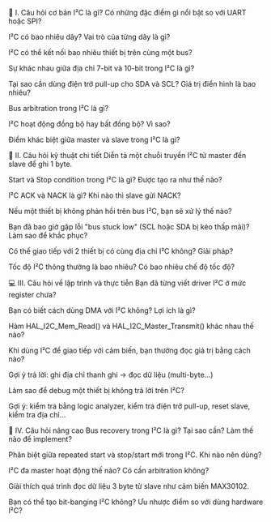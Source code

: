 📘 I. Câu hỏi cơ bản
I²C là gì? Có những đặc điểm gì nổi bật so với UART hoặc SPI?

I²C có bao nhiêu dây? Vai trò của từng dây là gì?

I²C có thể kết nối bao nhiêu thiết bị trên cùng một bus?

Sự khác nhau giữa địa chỉ 7-bit và 10-bit trong I²C là gì?

Tại sao cần dùng điện trở pull-up cho SDA và SCL? Giá trị điển hình là bao nhiêu?

Bus arbitration trong I²C là gì?

I²C hoạt động đồng bộ hay bất đồng bộ? Vì sao?

Điểm khác biệt giữa master và slave trong I²C là gì?

🔧 II. Câu hỏi kỹ thuật chi tiết
Diễn tả một chuỗi truyền I²C từ master đến slave để ghi 1 byte.

Start và Stop condition trong I²C là gì? Được tạo ra như thế nào?

I²C ACK và NACK là gì? Khi nào thì slave gửi NACK?

Nếu một thiết bị không phản hồi trên bus I²C, bạn sẽ xử lý thế nào?

Bạn đã bao giờ gặp lỗi "bus stuck low" (SCL hoặc SDA bị kéo thấp mãi)? Làm sao để khắc phục?

Có thể giao tiếp với 2 thiết bị có cùng địa chỉ I²C không? Giải pháp?

Tốc độ I²C thông thường là bao nhiêu? Có bao nhiêu chế độ tốc độ?

💻 III. Câu hỏi về lập trình và thực tiễn
Bạn đã từng viết driver I²C ở mức register chưa?

Bạn có biết cách dùng DMA với I²C không? Lợi ích là gì?

Hàm HAL_I2C_Mem_Read() và HAL_I2C_Master_Transmit() khác nhau thế nào?

Khi dùng I²C để giao tiếp với cảm biến, bạn thường đọc giá trị bằng cách nào?

Gợi ý trả lời: ghi địa chỉ thanh ghi → đọc dữ liệu (multi-byte...)

Làm sao để debug một thiết bị không trả lời trên I²C?

Gợi ý: kiểm tra bằng logic analyzer, kiểm tra điện trở pull-up, reset slave, kiểm tra địa chỉ…

🧠 IV. Câu hỏi nâng cao
Bus recovery trong I²C là gì? Tại sao cần? Làm thế nào để implement?

Phân biệt giữa repeated start và stop/start mới trong I²C. Khi nào nên dùng?

I²C đa master hoạt động thế nào? Có cần arbitration không?

Giải thích quá trình đọc dữ liệu 3 byte từ slave như cảm biến MAX30102.

Bạn có thể tạo bit-banging I²C không? Ưu nhược điểm so với dùng hardware I²C?

